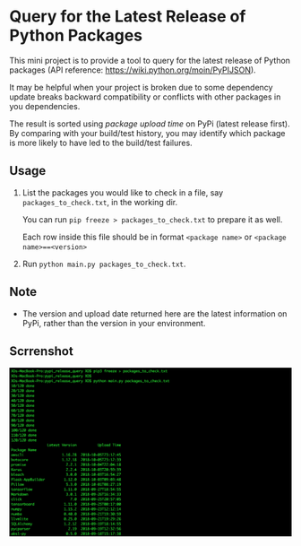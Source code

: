 # Query for the Latest Release of Python Packages

This mini project is to provide a tool to query for the latest release of Python packages (API reference: https://wiki.python.org/moin/PyPIJSON).

It may be helpful when your project is broken due to some dependency update breaks backward
compatibility or conflicts with other packages in you dependencies.

The result is sorted using *package upload time* on PyPi (latest release first). By comparing
with your build/test history, you may identify which package is more likely to have led to
the build/test failures.


## Usage

1. List the packages you would like to check in a file, say `packages_to_check.txt`, in the working dir.

    You can run `pip freeze > packages_to_check.txt` to prepare it as well.
    
    Each row inside this file should be in format `<package name>` or `<package name>==<version>`

2. Run `python main.py packages_to_check.txt`.

## Note

- The version and upload date returned here are the latest information on PyPi,
    rather than the version in your environment.
    
## Scrrenshot

![screenshot_1](https://raw.githubusercontent.com/XD-DENG/pypi-release-query/master/screenshots/screenshot-1.png)